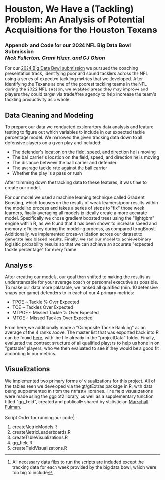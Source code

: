 # Houston, We Have a (Tackling) Problem: An Analysis of Potential Acquisitions for the Houston Texans
### Appendix and Code for our 2024 NFL Big Data Bowl Submission <br> *Nick Fullerton, Grant Hizer, and CJ Olson*

For our [2024 Big Data Bowl submission](https://www.kaggle.com/code/cjolson2000/houston-we-have-a-tackling-problem) we pursued the coaching presentation track, identifying poor and sound tacklers across the NFL using a series of expected tackling metrics that we developed. After identifying the Texans as one of the poorest tackling teams in the NFL during the 2022 NFL season, we evalated areas they may improve and players they could target via trade/free agency to help increase the team's tackling productivity as a whole.

## Data Cleaning and Modeling
To prepare our data we conducted explorartory data analysis and feature testing to figure out which variables to include in our expected tackle percentage model. We narrowed the given tracking data down to all defensive players on a given play and included: 
* The defender's location on the field, speed, and direction he is moving
* The ball carrier's location on the field, speed, and direction he is moving
* The distance between the ball carrier and defender
* The average tackle rate against the ball carrier
* Whether the play is a pass or rush

After trimming down the tracking data to these features, it was time to create our model.

For our model we used a machine learning technique called Gradient Boosting, which focuses on the results of weak learners/poor results within the modeling process and takes a series of steps to "fix" those week learners, finally averaging all models to ideally create a more accurate model. Specifically we chose gradient boosted trees using the "lightgbm" engine within R, as we found that it has been shown to increase speed and memory-efficiency during the modeling process, as compared to xgBoost. Additionally, we implemented cross-validation across our dataset to generate less biased results. Finally, we ran our model to achieve binary logisitic probability results so that we can achieve an accurate "expected tackle percentage" for every frame.

## Analysis
After creating our models, our goal then shifted to making the results as understandable for your average coach or personnel executive as possible. To make our data more palatable, we ranked all qualified (min. 10 defensive snaps per game) defenders to in each of our 4 primary metrics:
* TPOE ~ Tackle % Over Expected
* TOE ~ Tackles Over Expected
* MTPOE ~ Missed Tackle % Over Expected
* MTOE ~ Missed Tackles Over Expected

From here, we additionally made a "Composite Tackle Ranking" as an average of the 4 ranks above. The master list that was exported back into R can be found [here](https://docs.google.com/spreadsheets/d/1C7r6EZzI5RnjAnbmmlIOpANZLml9QrbyWd0Dw7k2yZQ/edit?usp=sharing), with the file already in the "projectData" folder. Finally, evaluated the contract structure of all qualified players to help us hone in on "gettable" players, who we then evaluated to see if they would be a good fit according to our metrics.

## Visualizations
We implemented two primary forms of visualizations for this project. All of the tables seen we developed via the gt/gtExtras package in R, with data being supplemented in from the nflfastR libraries. The field visualizations were made using the ggplot2 library, as well as a supplementary function titled "gg_field", created and publically shared by statistician [Marschall Fulman](https://github.com/mlfurman3/gg_field).

Script Order for running our code[^1]:
1. createMetricModels.R
2. createMetricLeaderboards.R
3. createTableVisualizations.R
4. gg_field.R
5. createFieldVisualizations.R

[^1]: All necessary data files to run the scripts are included except the tracking data for each week provided by the big data bowl, which were too big to include

